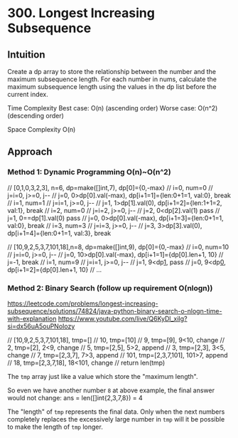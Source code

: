 # 300. Longest Increasing Subsequence

## Intuition
Create a dp array to store the relationship between the number and the maximum subsequence length.
For each number in nums, calculate the maximum subsequence length using the values in the dp list before the current index.

Time Complexity
Best case: O(n) (ascending order)
Worse case: O(n^2) (descending order)

Space Complexity
O(n)

## Approach
### Method 1: Dynamic Programming O(n)~O(n^2)
// [0,1,0,3,2,3], n=6, dp=make([]int,7), dp[0]={0,-max}
// i=0, num=0
// j=i=0, j>=0, j--
// j=0, 0>dp[0].val(-max), dp[i+1=1]={len:0+1=1, val:0}, break
// i=1, num=1
// j=i=1, j>=0, j--
// j=1, 1>dp[1].val(0), dp[i+1=2]={len:1+1=2, val:1}, break
// i=2, num=0
// j=i=2, j>=0, j--
// j=2, 0<dp[2].val(1) pass
// j=1, 0==dp[1].val(0) pass
// j=0, 0>dp[0].val(-max), dp[i+1=3]={len:0+1=1, val:0}, break
// i=3, num=3
// j=i=3, j>=0, j--
// j=3, 3>dp[3].val(0), dp[i+1=4]={len:0+1=1, val:3}, break

// [10,9,2,5,3,7,101,18],n=8, dp=make([]int,9), dp[0]={0,-max}
// i=0, num=10
// j=i=0, j>=0, j--
// j=0, 10>dp[0].val(-max), dp[i+1=1]={dp[0].len+1, 10}
// j=-1, break
// i=1, num=9
// j=i=1, j>=0, j--
// j=1, 9<dp[1](10), pass
// j=0, 9<dp[0](-max), dp[i+1=2]={dp[0].len+1, 10}
// ...

### Method 2: Binary Search (follow up requirement O(nlogn))
https://leetcode.com/problems/longest-increasing-subsequence/solutions/74824/java-python-binary-search-o-nlogn-time-with-explanation
https://www.youtube.com/live/Q6KyDl_xiIg?si=dx56uA5ouPNoIozy

// [10,9,2,5,3,7,101,18], tmp=[]
// 10, tmp=[10]
// 9, tmp=[9], 9<10, change
// 2, tmp=[2], 2<9, change
// 5, tmp=[2,5], 5>2, append
// 3, tmp=[2,3], 3<5, change
// 7, tmp=[2,3,7], 7>3, append
// 101, tmp=[2,3,7,101], 101>7, append
// 18, tmp=[2,3,7,18], 18<101, change
// return len(tmp)

The `tmp` array just like a value which store the "maximum length".

So even we have another number `8` at above example, the final answer would not change: ans = len([]int{2,3,7,8}) = 4

The "length" of `tmp` represents the final data.
Only when the next numbers completely replaces the excessively large number in `tmp` will it be possible to make the length of `tmp` longer.